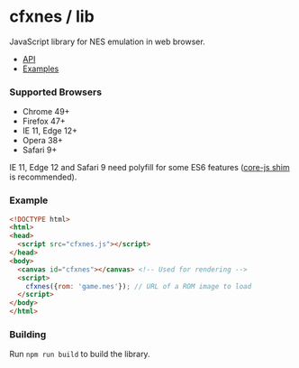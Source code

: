 # cfxnes / lib

JavaScript library for NES emulation in web browser.

- [API](api.md)
- [Examples](examples)

### Supported Browsers

- Chrome 49+
- Firefox 47+
- IE 11, Edge 12+
- Opera 38+
- Safari 9+

IE 11, Edge 12 and Safari 9 need polyfill for some ES6 features ([core-js shim](https://github.com/zloirock/core-js) is recommended).

### Example

``` html
<!DOCTYPE html>
<html>
<head>
  <script src="cfxnes.js"></script>
</head>
<body>
  <canvas id="cfxnes"></canvas> <!-- Used for rendering -->
  <script>
    cfxnes({rom: 'game.nes'}); // URL of a ROM image to load
  </script>
</body>
</html>
```

### Building

Run `npm run build` to build the library.
